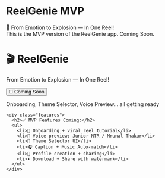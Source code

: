 
# ReelGenie MVP

🚀 From Emotion to Explosion — In One Reel!  
This is the MVP version of the ReelGenie app. Coming Soon.
<!DOCTYPE html>
<html lang="en">
<head>
  <meta charset="UTF-8" />
  <meta name="viewport" content="width=device-width, initial-scale=1.0"/>
  <title>ReelGenie - From Emotion to Explosion</title>
  <link rel="stylesheet" href="style.css" />
</head>
<body>
  <div class="container">
    <h1>🎬 ReelGenie</h1>
    <p class="tagline">From Emotion to Explosion — In One Reel!</p>
    <button class="coming-soon-btn">🚀 Coming Soon</button>
    <p class="subtext">Onboarding, Theme Selector, Voice Preview... all getting ready</p>

    <div class="features">
      <h2>✅ MVP Features Coming:</h2>
      <ul>
        <li>🎥 Onboarding + viral reel tutorial</li>
        <li>🎤 Voice preview: Junior NTR / Mrunal Thakur</li>
        <li>🎨 Theme Selector UI</li>
        <li>🎧 Caption + Music Auto-match</li>
        <li>👤 Profile creation + sharing</li>
        <li>⬇️ Download + Share with watermark</li>
      </ul>
    </div>
  </div>
</body>
</html>
